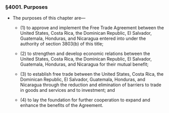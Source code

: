 ### §4001. Purposes
* The purposes of this chapter are—

  * (1) to approve and implement the Free Trade Agreement between the United States, Costa Rica, the Dominican Republic, El Salvador, Guatemala, Honduras, and Nicaragua entered into under the authority of section 3803(b) of this title;

  * (2) to strengthen and develop economic relations between the United States, Costa Rica, the Dominican Republic, El Salvador, Guatemala, Honduras, and Nicaragua for their mutual benefit;

  * (3) to establish free trade between the United States, Costa Rica, the Dominican Republic, El Salvador, Guatemala, Honduras, and Nicaragua through the reduction and elimination of barriers to trade in goods and services and to investment; and

  * (4) to lay the foundation for further cooperation to expand and enhance the benefits of the Agreement.